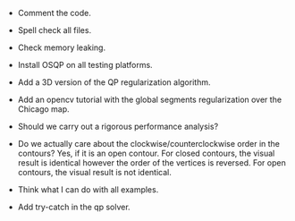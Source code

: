 * Comment the code.
* Spell check all files.
* Check memory leaking.

* Install OSQP on all testing platforms.
* Add a 3D version of the QP regularization algorithm.
* Add an opencv tutorial with the global segments regularization over the Chicago map.
* Should we carry out a rigorous performance analysis?
* Do we actually care about the clockwise/counterclockwise order in the contours? Yes, if it is an open contour. For closed contours, the visual result is identical however the order of the vertices is reversed. For open contours, the visual result is not identical.
* Think what I can do with all examples.
* Add try-catch in the qp solver.
